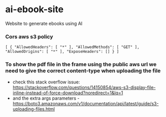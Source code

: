 # ai-ebook-site
Website to generate ebooks using AI


### Cors aws s3 policy

`[
    {
        "AllowedHeaders": [
            "*"
        ],
        "AllowedMethods": [
            "GET"
        ],
        "AllowedOrigins": [
            "*"
        ],
        "ExposeHeaders": []
    }
]`

### To show the pdf file in the frame using the public aws url we need to give the correct content-type when uploading the file

- check this stack overflow issue: https://stackoverflow.com/questions/14150854/aws-s3-display-file-inline-instead-of-force-download?noredirect=1&lq=1
- and the extra args parameters - https://boto3.amazonaws.com/v1/documentation/api/latest/guide/s3-uploading-files.html
